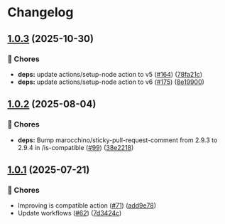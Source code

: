 # Changelog

## [1.0.3](https://github.com/grafana/plugin-actions/compare/is-compatible/v1.0.2...is-compatible/v1.0.3) (2025-10-30)


### 🔧 Chores

* **deps:** update actions/setup-node action to v5 ([#164](https://github.com/grafana/plugin-actions/issues/164)) ([78fa21c](https://github.com/grafana/plugin-actions/commit/78fa21caec491398393602502ae28fe3184c3a13))
* **deps:** update actions/setup-node action to v6 ([#175](https://github.com/grafana/plugin-actions/issues/175)) ([8e19900](https://github.com/grafana/plugin-actions/commit/8e19900577d14a8ac66c5e8299ce51522590c219))

## [1.0.2](https://github.com/grafana/plugin-actions/compare/is-compatible/v1.0.1...is-compatible/v1.0.2) (2025-08-04)


### 🔧 Chores

* **deps:** Bump marocchino/sticky-pull-request-comment from 2.9.3 to 2.9.4 in /is-compatible ([#99](https://github.com/grafana/plugin-actions/issues/99)) ([38e2218](https://github.com/grafana/plugin-actions/commit/38e2218021747878baccb52cedb364672165e1af))

## [1.0.1](https://github.com/grafana/plugin-actions/compare/is-compatible/v1.0.0...is-compatible/v1.0.1) (2025-07-21)


### 🔧 Chores

* Improving is compatible action ([#71](https://github.com/grafana/plugin-actions/issues/71)) ([add9e78](https://github.com/grafana/plugin-actions/commit/add9e787c01b3e84b3e651a1da125f27a99e7960))
* Update workflows ([#62](https://github.com/grafana/plugin-actions/issues/62)) ([7d3424c](https://github.com/grafana/plugin-actions/commit/7d3424c2ecf660e43bb1ca90d877754575cf2e16))
